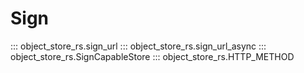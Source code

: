 # Sign

::: object_store_rs.sign_url
::: object_store_rs.sign_url_async
::: object_store_rs.SignCapableStore
::: object_store_rs.HTTP_METHOD
